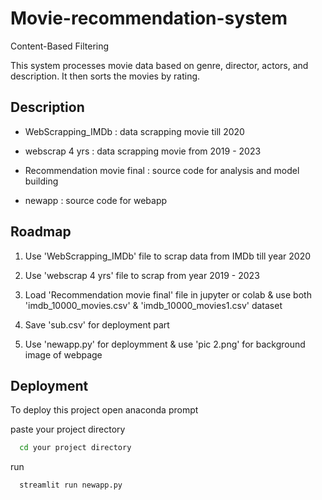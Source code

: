 # Movie-recommendation-system
Content-Based Filtering

This system processes movie data based on genre, director, actors, and description. It then sorts the movies by rating.

## Description


- WebScrapping_IMDb : data scrapping movie till 2020

- webscrap 4 yrs : data scrapping movie from 2019 - 2023

-  Recommendation movie final : source code for analysis and model building 

- newapp : source code for webapp


## Roadmap

1. Use 'WebScrapping_IMDb' file to scrap data from IMDb till year 2020

2. Use 'webscrap 4 yrs' file to scrap from year 2019 - 2023

3. Load 'Recommendation movie final' file in jupyter or colab & use both 'imdb_10000_movies.csv' & 'imdb_10000_movies1.csv' dataset

4. Save 'sub.csv' for deployment part

5. Use 'newapp.py' for deploymment & use 'pic 2.png' for background image of webpage


## Deployment

To deploy this project open anaconda prompt 

paste your project directory
```bash
  cd your project directory
```
run 
```bash
  streamlit run newapp.py
```
